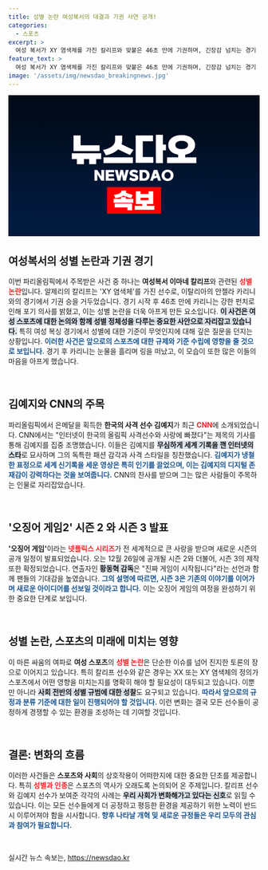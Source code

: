 ```yaml
---
title: 성별 논란 여성복서의 대결과 기권 사연 공개!
categories:
  - 스포츠
excerpt: >
  여성 복서가 XY 염색체를 가진 칼리프와 맞붙은 46초 만에 기권하며, 긴장감 넘치는 경기 결과가 화제를 모으고 있습니다. 반면, 김예지가 CNN의 주목을 받으며 새로운 스타로 부상하고, 오징어 게임2의 공개 일정과 시즌3 제작 소식까지 전해져 기대를 더하고 있습니다!
feature_text: >
  여성 복서가 XY 염색체를 가진 칼리프와 맞붙은 46초 만에 기권하며, 긴장감 넘치는 경기 결과가 화제를 모으고 있습니다. 반면, 김예지가 CNN의 주목을 받으며 새로운 스타로 부상하고, 오징어 게임2의 공개 일정과 시즌3 제작 소식까지 전해져 기대를 더하고 있습니다!
image: '/assets/img/newsdao_breakingnews.jpg'
---
```


<p><img src="/assets/img/newsdao_breakingnews.jpg" alt="cryptoinkorea 속보" /></p>

<h2 data-ke-size="size26">여성복서의 성별 논란과 기권 경기</h2>

<p data-ke-size="size16">이번 파리올림픽에서 주목받은 사건 중 하나는 <b>여성복서 이마네 칼리프</b>와 관련된 <b><span style="color: #ee2323;">성별 논란</span></b>입니다. 알제리의 칼리프는 'XY 염색체'를 가진 선수로, 이탈리아의 안젤라 카리니와의 경기에서 기권 승을 거두었습니다. 경기 시작 후 46초 만에 카리니는 강한 펀치로 인해 포기 의사를 밝혔고, 이는 성별 논란을 더욱 아프게 만든 요소입니다. <b><span style="background-color: #21538527;">이 사건은 여성 스포츠에 대한 논의와 함께 성별 정체성을 다루는 중요한 사안으로 자리잡고 있습니다.</span></b> 특히 여성 복싱 경기에서 성별에 대한 기준이 무엇인지에 대해 깊은 질문을 던지는 상황입니다. <b><span style="color: #1a5490;">이러한 사건은 앞으로의 스포츠에 대한 규제와 기준 수립에 영향을 줄 것으로 보입니다.</span></b> 경기 후 카리니는 눈물을 흘리며 링을 떠났고, 이 모습이 또한 많은 이들의 마음을 아프게 했습니다.</p>

<p data-ke-size="size16">&nbsp;</p>

<h2 data-ke-size="size26">김예지와 CNN의 주목</h2>

<p data-ke-size="size16">파리올림픽에서 은메달을 획득한 <b>한국의 사격 선수 김예지</b>가 최근 <b><span style="color: #ee2323;">CNN</span></b>에 소개되었습니다. CNN에서는 "인터넷이 한국의 올림픽 사격선수와 사랑에 빠졌다"는 제목의 기사를 통해 김예지를 집중 조명했습니다. 이들은 김예지를 <b><span style="background-color: #21538527;">무심하게 세계 기록을 깬 인터넷의 스타</span></b>로 묘사하며 그의 독특한 패션 감각과 사격 스타일을 칭찬했습니다. <b><span style="color: #1a5490;">김예지가 냉철한 표정으로 세계 신기록을 세운 영상은 특히 인기를 끌었으며, 이는 김예지의 디지털 존재감이 강력하다는 것을 보여줍니다.</span></b> CNN의 찬사를 받으며 그는 많은 사람들이 주목하는 인물로 자리잡았습니다.</p>

<p data-ke-size="size16">&nbsp;</p>

<h2 data-ke-size="size26">'오징어 게임2' 시즌 2 와 시즌 3 발표</h2>

<p data-ke-size="size16"><b>'오징어 게임'</b>이라는 <b><span style="color: #ee2323;">넷플릭스 시리즈</span></b>가 전 세계적으로 큰 사랑을 받으며 새로운 시즌의 공개 일정이 발표되었습니다. 오는 12월 26일에 공개될 시즌 2와 더불어, 시즌 3의 제작 또한 확정되었습니다. 연출자인 <b><span style="background-color: #21538527;">황동혁 감독</span></b>은 "진짜 게임이 시작됩니다"라는 선언과 함께 팬들의 기대감을 높였습니다. <b><span style="color: #1a5490;">그의 설명에 따르면, 시즌 3은 기존의 이야기를 이어가며 새로운 아이디어를 선보일 것이라고 합니다.</span></b> 이는 오징어 게임의 여정을 완성하기 위한 중요한 단계로 보입니다.</p>

<p data-ke-size="size16">&nbsp;</p>

<h2 data-ke-size="size26">성별 논란, 스포츠의 미래에 미치는 영향</h2>

<p data-ke-size="size16">이 마른 싸움의 여파로 <b>여성 스포츠</b>의 <b><span style="color: #ee2323;">성별 논란</span></b>은 단순한 이슈를 넘어 진지한 토론의 장으로 이어지고 있습니다. 특히 칼리프 선수와 같은 경우는 XX 또는 XY 염색체의 정의가 스포츠에서 어떤 영향을 미치는지를 명확히 해야 할 필요성이 대두되고 있습니다. 이뿐만 아니라 <b><span style="background-color: #21538527;">사회 전반의 성별 규범에 대한 성찰</span></b>도 요구되고 있습니다. <b><span style="color: #1a5490;">따라서 앞으로의 규정과 분류 기준에 대한 일이 진행되어야 할 것입니다.</span></b> 이런 변화는 결국 모든 선수들이 공정하게 경쟁할 수 있는 환경을 조성하는 데 기여할 것입니다.</p>

<p data-ke-size="size16">&nbsp;</p>

<h2 data-ke-size="size26">결론: 변화의 흐름</h2>

<p data-ke-size="size16">이러한 사건들은 <b>스포츠와 사회</b>의 상호작용이 어떠한지에 대한 중요한 단초를 제공합니다. 특히 <b><span style="color: #ee2323;">성별과 인종</span></b>은 스포츠의 역사가 오래도록 논의되어 온 주제입니다. 칼리프 선수와 김예지 선수가 보여준 각각의 사례는 <b><span style="background-color: #21538527;">우리 사회가 변화해가고 있다는 신호</span></b>로 읽힐 수 있습니다. 이는 모든 선수들에게 더 공정하고 평등한 환경을 제공하기 위한 노력이 반드시 이루어져야 함을 시사합니다. <b><span style="color: #1a5490;">향후 나타날 개혁 및 새로운 규정들은 우리 모두의 관심과 참여가 필요합니다.</span></b></p>

<p data-ke-size="size16">&nbsp;</p>
실시간 뉴스 속보는, <a href="https://newsdao.kr" rel="dofollow">https://newsdao.kr</a>



